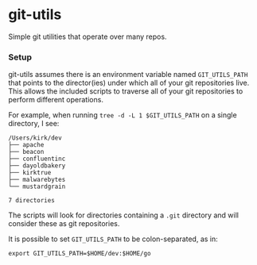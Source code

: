 # git-utils

Simple git utilities that operate over many repos.

### Setup

git-utils assumes there is an environment variable named `GIT_UTILS_PATH` that
points to the director(ies) under which all of your git repositories live. This
allows the included scripts to traverse all of your git repositories to perform
different operations.

For example, when running `tree -d -L 1 $GIT_UTILS_PATH` on a single directory,
I see:

```
/Users/kirk/dev
├── apache
├── beacon
├── confluentinc
├── dayoldbakery
├── kirktrue
├── malwarebytes
└── mustardgrain

7 directories
```

The scripts will look for directories containing a `.git` directory and will
consider these as git repositories.

It is possible to set `GIT_UTILS_PATH` to be colon-separated, as in:

```
export GIT_UTILS_PATH=$HOME/dev:$HOME/go
```
